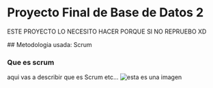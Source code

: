 # Proyecto Final de Base de Datos 2
<p> ESTE PROYECTO LO NECESITO HACER PORQUE SI NO REPRUEBO XD</p>
## Metodologia usada: Scrum

### Que es scrum
aqui vas a describir que es Scrum
etc...
![esta es una imagen](http://1u88jj3r4db2x4txp44yqfj1.wpengine.netdna-cdn.com/wp-content/uploads/2016/05/oracle-logo.png)
